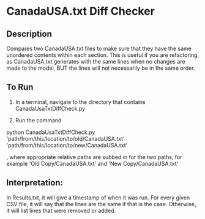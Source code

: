 # CanadaUSA.txt Diff Checker

## Description

Compares two CanadaUSA.txt files to make sure that they have the same
unordered contents within each section. This is useful if you are refactoring,
as CanadaUSA.txt generates with the same lines when no changes are
made to the model, BUT the lines will not necessarily be in the same order.

## To Run

1. In a terminal, navigate to the directory that contains CanadaUsaTxtDiffCheck.py

2. Run the command  
  
python CanadaUsaTxtDiffCheck.py 'path/from/this/location/to/old/CanadaUSA.txt' 'path/from/this/location/to/new/CanadaUSA.txt'  
  
, where appropriate relative paths are subbed in for the two paths, for example 'Old Copy/CanadaUSA.txt' and 'New Copy/CanadaUSA.txt'

## Interpretation:

In Results.txt, it will give a timestamp of when it was run. For every given CSV file, it will say that the lines are the same if that is the case. Otherwise, it will list lines that were removed or added.